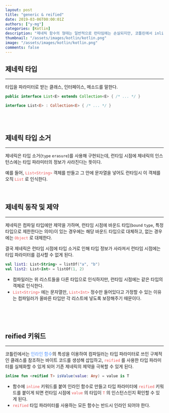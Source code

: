 ```yaml
---
layout: post
title: "generic & reified"
date: 2019-03-06T00:00:01Z
authors: ["y-mg"]
categories: [Kotlin]
description: "제네릭 함수의 형태는 일반적으로 런타임에는 손실되지만, 코틀린에서 inline 과 reified 을 이용하는 것으로 런타임시에도 제네릭 함수의 형태를 참조하는 것이 가능"
thumbnail: "/assets/images/kotlin/kotlin.png"
image: "/assets/images/kotlin/kotlin.png"
comments: false
---
```


## 제네릭 타입
***
타입을 파라미터로 받는 클래스, 인터페이스, 메소드를 말한다.
<br/>

```java
public interface List<E> extends Collection<E> { /* ... */ }
```

```kotlin
interface List<E> : Collection<E> { /* ... */ }
```
<br/>
<br/>



## 제네릭 타입 소거
***
제네릭은 타입 소거(`type` `erasure`)를 사용해 구현되는데, 런타임 시점에 제네릭의 인스턴스에는 타입 파라미터의 정보가 사라진다는 뜻이다.
<br/>

예를 들어, <code style="color: #eb5657;">List&lt;String&gt;</code> 객체를 만들고 그 안에 문자열을 넣어도 런타임시 이 객체를 오직 <code style="color: #eb5657;">List</code> 로 인식한다.
<br/>
<br/>
<br/>



## 제네릭 동작 및 제약
***
제네릭은 컴파일 타입에만 제약을 가하며, 런타임 시점에 바운드 타입(`bound` `type`, 특정 타입으로 제한한다는 의미)이 있는 경우에는 해당 바운드 타입으로 대체하고, 없는 경우에는 <code style="color: #eb5657;">Object</code> 로 대체한다.
<br/>

결국 제네릭은 런타임 시점에 타입 소거로 인해 타입 정보가 사라져서 런타임 시점에는 타입 파라미터를 검사할 수 없게 된다.
<br/>

 ```kotlin
 val list1: List<String> = listOf("a", "b")
 val list2: List<Int> = listOf(1, 2)
 ```
 - 컴파일러는 위 리스트들을 다른 타입으로 인식하지만, 런타임 시점에는 같은 타입의 객체로 인식한다.
 - <code style="color: #eb5657;">List&lt;String&gt;</code> 에는 문자열만, <code style="color: #eb5657;">List&lt;Int&gt;</code> 정수만 들어있다고 가정할 수 있는 이유는 컴파일러가 올바른 타입만 각 리스트에 넣도록 보장해주기 때문이다. 
<br/>
<br/>
<br/>



## reified 키워드
***
코틀린에서는 <span onClick="window.open('../2019-03-06--10. 인라인 함수');" style="cursor:pointer; color: #5495ff;">인라인 함수</span>의 특성을 이용하여 컴파일러는 타입 파라미터로 쓰인 구체적인 클래스를 참조하는 바이트 코드를 생성해 삽입하고, <code style="color: #eb5657;">reified</code> 를 사용한 타입 파라미터를 실체화할 수 있게 되어 기존 제네릭의 제약을 극복할 수 있게 된다.
<br/>

```kotlin
inline fun <reified T> isValue(value: Any) = value is T
```
- 함수에 <code style="color: #eb5657;">inline</code> 키워드를 붙여 인라인 함수로 만들고 타입 파라미터에 <code style="color: #eb5657;">reified</code> 키워드를 붙이게 되면 런타임 시점에 <code style="color: #eb5657;">value</code> 의 타입이 <code style="color: #eb5657;">T</code> 의 인스턴스인지 확인할 수 있게 된다.
- <code style="color: #eb5657;">reified</code> 타입 파라미터를 사용하는 모든 함수는 반드시 인라인 되어야 한다.
<br/>
<br/>